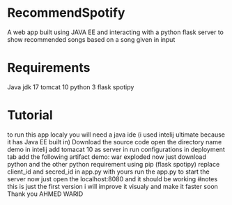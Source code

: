 # RecommendSpotify
A web app built using JAVA EE and interacting with a python flask server to show recommended songs based on a song given in input
# Requirements 
Java jdk 17
tomcat 10
python 3
flask
spotipy
# Tutorial
to run this app localy you will need a java ide (i used intelij ultimate because it has Java EE built in) 
Download the source code open the directory name demo in intelij 
add tomacat 10 as server in run configurations 
in deployment tab add the following artifact demo: war exploded
now just download python and the other python requirement using pip (flask
spotipy)
replace client_id and secred_id in app.py with yours
run the app.py to start the server
now just open the localhost:8080 and it should be working
#notes
this is just the first version i will improve it visualy and make it faster soon
Thank you AHMED WARID


